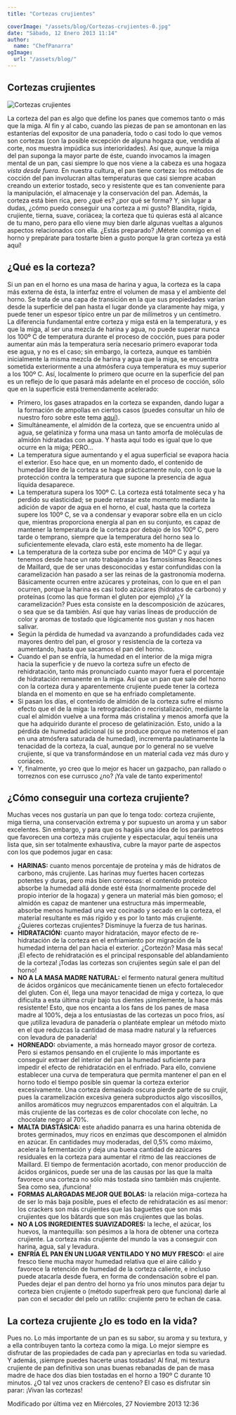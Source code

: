 ```yaml
---
title: "Cortezas crujientes"

coverImage: "/assets/blog/Cortezas-crujientes-0.jpg"
date: "Sábado, 12 Enero 2013 11:14"
author:
  name: "ChefPanarra"
ogImage:
  url: "/assets/blog/"
---
```


## Cortezas crujientes

![Cortezas crujientes](/assets/blog/Cortezas-crujientes-0.jpg)

La corteza del pan es algo que define los panes que comemos tanto o más que la miga. Al fin y al cabo, cuando las piezas de pan se amontonan en las estanterías del expositor de una panadería, todo o casi todo lo que vemos son cortezas (con la posible excepción de alguna hogaza que, vendida al corte, nos muestra impúdica sus interioridades). Así que, aunque la miga del pan suponga la mayor parte de éste, cuando invocamos la imagen mental de un pan, casi siempre lo que nos viene a la cabeza es una hogaza _vista desde fuera._ En nuestra cultura, el pan tiene corteza: los métodos de cocción del pan involucran altas temperaturas que casi siempre acaban creando un exterior tostado, seco y resistente que es tan conveniente para la manipulación, el almacenaje y la conservación del pan. Además, la corteza está bien rica, pero ¿qué es? ¿por qué se forma? Y, sin lugar a dudas, ¿cómo puedo conseguir una corteza a mi gusto? Blandita, rígida, crujiente, tierna, suave, coriácea; la corteza que tú quieras está al alcance de tu mano, pero para ello viene muy bien darle algunas vueltas a algunos aspectos relacionados con ella. ¿Estás preparado? ¡Métete conmigo en el horno y prepárate para tostarte bien a gusto porque la gran corteza ya está aquí!

## ¿Qué es la corteza?

Si un pan en el horno es una masa de harina y agua, la corteza es la capa más externa de ésta, la interfaz entre el volumen de masa y el ambiente del horno. Se trata de una capa de transición en la que sus propiedades varían desde la superficie del pan hasta el lugar donde ya claramente hay miga, y puede tener un espesor típico entre un par de milímetros y un centímetro. La diferencia fundamental entre corteza y miga está en la temperatura, y es que la miga, al ser una mezcla de harina y agua, no puede superar nunca los 100º C de temperatura durante el proceso de cocción, pues para poder aumentar aún más la temperatura sería necesario primero evaporar toda ese agua, y no es el caso; sin embargo, la corteza, aunque es también inicialmente la misma mezcla de harina y agua que la miga, se encuentra sometida exteriormente a una atmósfera cuya temperatura es muy superior a los 100º C. Así, localmente lo primero que ocurre en la superficie del pan es un reflejo de lo que pasará más adelante en el proceso de cocción, sólo que en la superficie está tremendamente acelerado:

- Primero, los gases atrapados en la corteza se expanden, dando lugar a la formación de ampollas en ciertos casos (puedes consultar un hilo de nuestro foro sobre este tema [aquí](/web/20190104075125/http://www.panarras.com/index.php/foro/viewtopic.php?f=4&t=105)).
- Simultáneamente, el almidón de la corteza, que se encuentra unido al agua, se gelatiniza y forma una masa un tanto amorfa de moléculas de almidón hidratadas con agua. Y hasta aquí todo es igual que lo que ocurre en la miga; PERO...
- La temperatura sigue aumentando y el agua superficial se evapora hacia el exterior. Eso hace que, en un momento dado, el contenido de humedad libre de la corteza se haga prácticamente nulo, con lo que la protección contra la temperatura que supone la presencia de agua líquida desaparece.
- La temperatura supera los 100º C. La corteza está totalmente seca y ha perdido su elasticidad; se puede retrasar este momento mediante la adición de vapor de agua en el horno, el cual, hasta que la corteza supere los 100º C, se va a condensar y evaporar sobre ella en un ciclo que, mientras proporciona energía al pan en su conjunto, es capaz de mantener la temperatura de la corteza por debajo de los 100º C, pero tarde o temprano, siempre que la temperatura del horno sea lo suficientemente elevada, claro está, este momento ha de llegar.
- La temperatura de la corteza sube por encima de 140º C y aquí ya tenemos desde hace un rato trabajando a las famosísimas Reacciones de Maillard, que de ser unas desconocidas y estar confundidas con la caramelización han pasado a ser las reinas de la gastronomía moderna. Básicamente ocurren entre azúcares y proteínas, con lo que en el pan ocurren, porque la harina es casi todo azúcares (hidratos de carbono) y proteínas (como las que forman el gluten por ejemplo) ¿Y la caramelización? Pues esta consiste en la descomposición de azúcares, o sea que se da también. Así que hay varias líneas de producción de color y aromas de tostado que lógicamente nos gustan y nos hacen salivar.
- Según la pérdida de humedad va avanzando a profundidades cada vez mayores dentro del pan, el grosor y resistencia de la corteza va aumentando, hasta que sacamos el pan del horno.
- Cuando el pan se enfría, la humedad en el interior de la miga migra hacia la superficie y de nuevo la corteza sufre un efecto de rehidratación, tanto más pronunciado cuanto mayor fuera el porcentaje de hidratación remanente en la miga. Así que un pan que sale del horno con la corteza dura y aparentemente crujiente puede tener la corteza blanda en el momento en que se ha enfriado completamente.
- Si pasan los días, el contenido de almidón de la corteza sufre el mismo efecto que el de la miga: la retrogradación o recristalización, mediante la cual el almidón vuelve a una forma más cristalina y menos amorfa que la que ha adquirido durante el proceso de gelatinización. Esto, unido a la pérdida de humedad adicional (si se produce porque no metemos el pan en una atmósfera saturada de humedad), incrementa paulatinamente la tenacidad de la corteza, la cual, aunque por lo general no se vuelve crujiente, sí que va transformándose en un material cada vez más duro y coriáceo.
- Y, finalmente, yo creo que lo mejor es hacer un gazpacho, pan rallado o torreznos con ese currusco ¿no? ¡Ya vale de tanto experimento!

## ¿Cómo conseguir una corteza crujiente?

Muchas veces nos gustaría un pan que lo tenga todo: corteza crujiente, miga tierna, una conservación extrema y por supuesto un aroma y un sabor excelentes. Sin embargo, y para que os hagáis una idea de los parámetros que favorecen una corteza más crujiente y espectacular, aquí tenéis una lista que, sin ser totalmente exhaustiva, cubre la mayor parte de aspectos con los que podemos jugar en casa:

- **HARINAS:** cuanto menos porcentaje de proteína y más de hidratos de carbono, más crujiente. Las harinas muy fuertes hacen cortezas potentes y duras, pero más bien correosas: el contenido proteico absorbe la humedad allá donde esté ésta (normalmente procede del propio interior de la hogaza) y genera un material más bien gomoso; el almidón es capaz de mantener una estructura más impermeable, absorbe menos humedad una vez cocinado y secado en la corteza, el material resultante es más rígido y es por lo tanto más crujiente. ¿Quieres cortezas crujientes? Disminuye la fuerza de tus harinas.
- **HIDRATACIÓN:** cuanto mayor hidratación, mayor efecto de re-hidratación de la corteza en el enfriamiento por migración de la humedad interna del pan hacia el exterior. ¿Cortezón? Masa más seca! ¡El efecto de rehidratación es el principal responsable del ablandamiento de la corteza! ¡Todas las cortezas son crujientes según sale el pan del horno!
- **NO A LA MASA MADRE NATURAL:** el fermento natural genera multitud de ácidos orgánicos que mecánicamente tienen un efecto fortalecedor del gluten. Con él, llega una mayor tenacidad de miga y corteza, lo que dificulta a esta última crujir bajo tus dientes ¡simplemente, la hace más resistente! Esto, que nos encanta a los fans de los panes de masa madre al 100%, deja a los entusiastas de las cortezas un poco fríos, así que ¡utiliza levadura de panadería o plantéate emplear un método mixto en el que reduzcas la cantidad de masa madre natural y la refuerces con levadura de panadería!
- **HORNEADO:** obviamente, a más horneado mayor grosor de corteza. Pero si estamos pensando en el crujiente lo más importante es conseguir extraer del interior del pan la humedad suficiente para impedir el efecto de rehidratación en el enfriado. Para ello, conviene establecer una curva de temperatura que permita mantener el pan en el horno todo el tiempo posible sin quemar la corteza exterior excesivamente. Una corteza demasiado oscura pierde parte de su crujir, pues la caramelización excesiva genera subproductos algo viscosillos, anillos aromáticos muy negruzcos emparentados con el alquitrán. La más crujiente de las cortezas es de color chocolate con leche, no chocolate negro al 70%.
- **MALTA** **DIASTÁSICA:** este añadido panarra es una harina obtenida de brotes germinados, muy ricos en enzimas que descomponen el almidón en azúcar. En cantidades muy moderadas, del 0,5% como máximo, acelera la fermentación y deja una buena cantidad de azúcares residuales en la corteza para aumentar el ritmo de las reacciones de Maillard. El tiempo de fermentación acortado, con menor producción de ácidos orgánicos, puede ser una de las causas por las que la malta favorece una corteza no sólo más tostada sino también más crujiente. Sea como sea, ¡funciona!
- **FORMAS ALARGADAS MEJOR QUE BOLAS:** la relación miga-corteza ha de ser lo más baja posible, pues el efecto de rehidratación es así menor: los crackers son más crujientes que las baguettes que son más crujientes que los bâtards que son más crujientes que las bolas.
- **NO A LOS INGREDIENTES SUAVIZADORES:** la leche, el azúcar, los huevos, la mantequilla: son pésimos a la hora de obtener una corteza crujiente. La corteza más crujiente del mundo la vas a conseguir con harina, agua, sal y levadura.
- **ENFRÍA EL PAN EN UN LUGAR VENTILADO Y NO MUY FRESCO:** el aire fresco tiene mucha mayor humedad relativa que el aire cálido y favorece la retención de humedad de la corteza caliente, e incluso puede atacarla desde fuera, en forma de condensación sobre el pan. Puedes dejar el pan dentro del horno ya frío unos minutos para dejar tu corteza bien crujiente o (método superfreak pero que funciona) darle al pan con el secador del pelo un ratillo: crujiente pero te echan de casa.

## La corteza crujiente ¿lo es todo en la vida?

Pues no. Lo más importante de un pan es su sabor, su aroma y su textura, y a ella contribuyen tanto la corteza como la miga. Lo mejor siempre es disfrutar de las propiedades de cada pan y apreciarlas en toda su variedad. Y además, ¡siempre puedes hacerte unas tostadas! Al final, mi textura crujiente de pan definitiva son unas buenas rebanadas de pan de masa madre de hace dos días bien tostadas en el horno a 190º C durante 10 minutos. ¿O tal vez unos crackers de centeno? El caso es disfrutar sin parar: ¡Vivan las cortezas!

Modificado por última vez en Miércoles, 27 Noviembre 2013 12:36

